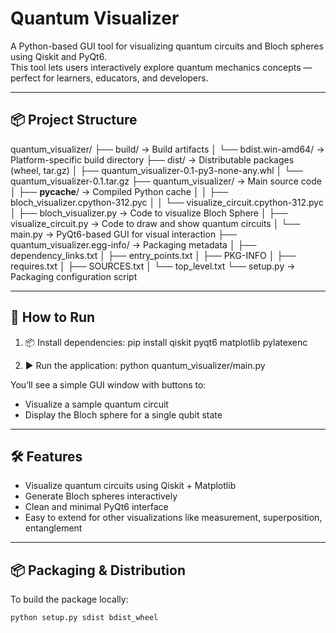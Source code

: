# Quantum Visualizer

A Python-based GUI tool for visualizing quantum circuits and Bloch spheres using Qiskit and PyQt6.  
This tool lets users interactively explore quantum mechanics concepts — perfect for learners, educators, and developers.

---

## 📦 Project Structure

quantum_visualizer/
├── build/ -> Build artifacts
│ └── bdist.win-amd64/ -> Platform-specific build directory
├── dist/ -> Distributable packages (wheel, tar.gz)
│ ├── quantum_visualizer-0.1-py3-none-any.whl
│ └── quantum_visualizer-0.1.tar.gz
├── quantum_visualizer/ -> Main source code
│ ├── **pycache**/ -> Compiled Python cache
│ │ ├── bloch_visualizer.cpython-312.pyc
│ │ └── visualize_circuit.cpython-312.pyc
│ ├── bloch_visualizer.py -> Code to visualize Bloch Sphere
│ ├── visualize_circuit.py -> Code to draw and show quantum circuits
│ └── main.py -> PyQt6-based GUI for visual interaction
├── quantum_visualizer.egg-info/ -> Packaging metadata
│ ├── dependency_links.txt
│ ├── entry_points.txt
│ ├── PKG-INFO
│ ├── requires.txt
│ ├── SOURCES.txt
│ └── top_level.txt
└── setup.py -> Packaging configuration script

---

## 🚀 How to Run

1. 📦 Install dependencies:
   pip install qiskit pyqt6 matplotlib pylatexenc

2. ▶️ Run the application:
   python quantum_visualizer/main.py

You’ll see a simple GUI window with buttons to:

- Visualize a sample quantum circuit
- Display the Bloch sphere for a single qubit state

---

## 🛠 Features

- Visualize quantum circuits using Qiskit + Matplotlib
- Generate Bloch spheres interactively
- Clean and minimal PyQt6 interface
- Easy to extend for other visualizations like measurement, superposition, entanglement

---

## 📦 Packaging & Distribution

To build the package locally:

```bash
python setup.py sdist bdist_wheel
```
